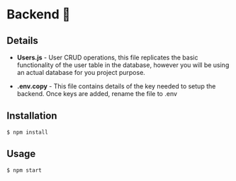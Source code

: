 # Backend 🔰

## Details

* **Users.js** - User CRUD operations, this file replicates the basic functionality of the user table in the database, however you will be using an actual database for you project purpose.

* **.env.copy** - This file contains details of the key needed to setup the backend. Once keys are added, rename the file to .env

## Installation

    $ npm install

## Usage

    $ npm start


